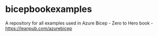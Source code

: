 # bicepbookexamples
A repository for all examples used in Azure Bicep - Zero to Hero book - https://leanpub.com/azurebicep
